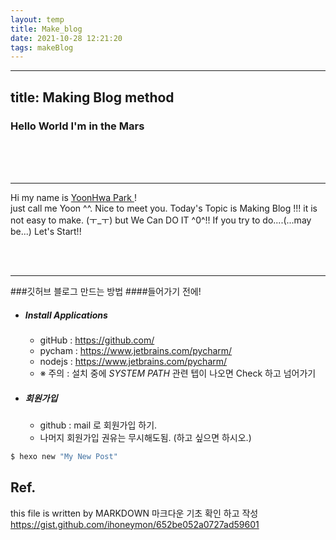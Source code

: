 ```yaml
---
layout: temp
title: Make_blog 
date: 2021-10-28 12:21:20
tags: makeBlog
---
```


---
title: Making Blog method
---
### Hello World I'm in the Mars

<br><br><br><hr>


 Hi my name is [YoonHwa Park ](https://github.com/YoonHwa-P)! <br>
just call me Yoon ^^.  Nice to meet you. 
Today's Topic is Making Blog !!!
 it is not easy to make. (ㅜ_ㅜ) but We Can DO IT ^0^!! If you try to do....(...may be...)
Let's Start!!

<br><br><hr>



 ###깃허브 블로그 만드는 방법
####들어가기 전에!
 + ##### Install Applications
   + gitHub :  https://github.com/
   + pycham :  https://www.jetbrains.com/pycharm/
   + nodejs :  https://www.jetbrains.com/pycharm/
   + ※ 주의 : 설치 중에 *SYSTEM PATH* 관련 텝이 나오면 Check 하고 넘어가기
 + ##### 회원가입 
   + github : mail 로 회원가입 하기.
   + 나머지 회원가입 권유는 무시해도됨. (하고 싶으면 하시오.)




``` bash
$ hexo new "My New Post"
```



## Ref.
this file is written by MARKDOWN
마크다운 기초 확인 하고 작성 
https://gist.github.com/ihoneymon/652be052a0727ad59601 <br>
 <br>